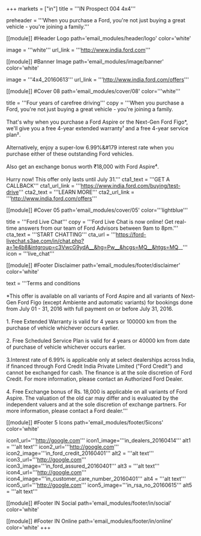 +++
markets = ["in"]
title = '''IN Prospect 004 4x4'''

preheader = '''When you purchase a Ford, you're not just buying a great vehicle - you're joining a family.'''

[[module]] #Header Logo
path='email_modules/header/logo'
color='white'

  image = '''white'''
  url_link = '''http://www.india.ford.com'''

[[module]] #Banner Image
path='email_modules/image/banner'
color='white'

  image = '''4x4_20160613'''
  url_link = '''http://www.india.ford.com/offers'''

[[module]] #Cover 08
path='email_modules/cover/08'
color='''white'''
  
  title = '''Four years of carefree driving'''
  copy = '''When you purchase a Ford, you're not just buying a great vehicle - you're joining a family.<br/><br/>That's why when you purchase a Ford Aspire or the Next-Gen Ford Figo*, we'll give you a free 4-year extended warranty&#185; and a free 4-year service plan&#178;. <br/><br/>Alternatively, enjoy a super-low 6.99%&#179 interest rate when you purchase either of these outstanding Ford vehicles.<br/><br/>Also get an exchange bonus worth &#8377;18,000 with Ford Aspire&#8308;.<br/><br/>Hurry now! This offer only lasts until July 31.'''
  cta1_text = '''GET A CALLBACK'''
  cta1_url_link = '''https://www.india.ford.com/buying/test-drive'''
  cta2_text = '''LEARN MORE'''
  cta2_url_link = '''http://www.india.ford.com/offers'''

[[module]] #Cover 05
path='email_modules/cover/05'
color='''lightblue'''

  title = '''Ford Live Chat'''
  copy = '''Ford Live Chat is now online! Get real-time answers from our team of Ford Advisors between 9am to 8pm.'''
  cta_text = '''START CHATTING'''
  cta_url = '''https://ford-livechat.s3ae.com/in/chat.php?a=1e4b8&intgroup=c3VwcG9ydA__&hg=Pw__&hcgs=MQ__&htgs=MQ__'''
  icon = '''live_chat'''

[[module]] #Footer Disclaimer
path='email_modules/footer/disclaimer'
color='white'

  text = '''Terms and conditions <br/><br/>*This offer is available on all variants of Ford Aspire and all variants of Next-Gen Ford Figo (except Ambiente and automatic variants) for bookings done from July 01 - 31, 2016 with full payment on or before July 31, 2016. <br/><br/>1. Free Extended Warranty is valid for 4 years or 100000 km from the purchase of vehicle whichever occurs earlier. <br/><br/>2. Free Scheduled Service Plan is valid for 4 years or 40000 km from date of purchase of vehicle whichever occurs earlier. <br/><br/>3.Interest rate of 6.99% is applicable only at select dealerships across India, if financed through Ford Credit India Private Limited (&#34;Ford Credit&#34;) and cannot be exchanged for cash. The finance is at the sole discretion of Ford Credit. For more information, please contact an Authorized Ford Dealer.<br/><br/>4. Free Exchange bonus of Rs. 18,000 is applicable on all variants of Ford Aspire. The valuation of the old car may differ and is evaluated by the independent valuers and at the sole discretion of exchange partners. For more information, please contact a Ford dealer.'''

[[module]] #Footer 5 Icons
path='email_modules/footer/5icons'
color='white'

  icon1_url='''http://google.com'''
  icon1_image='''in_dealers_20160414'''
  alt1 = '''alt text'''
  icon2_url='''http://google.com'''
  icon2_image='''in_ford_credit_20160401'''
  alt2 = '''alt text'''
  icon3_url='''http://google.com'''
  icon3_image='''in_ford_assured_20160401'''
  alt3 = '''alt text'''
  icon4_url='''http://google.com'''
  icon4_image='''in_customer_care_number_20160401'''
  alt4 = '''alt text'''
  icon5_url='''http://google.com'''
  icon5_image='''in_rsa_no_20160615'''
  alt5 = '''alt text'''
    
[[module]] #Footer IN Social
path='email_modules/footer/in/social'
color='white'

[[module]] #Footer IN Online
path='email_modules/footer/in/online'
color='white'
+++